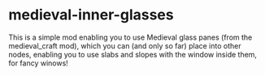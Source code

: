 # medieval-inner-glasses
This is a simple mod enabling you to use Medieval glass panes (from the medieval_craft mod), which you can (and only so far) place into other nodes, enabling you to use slabs and slopes with the window inside them, for fancy winows! 
